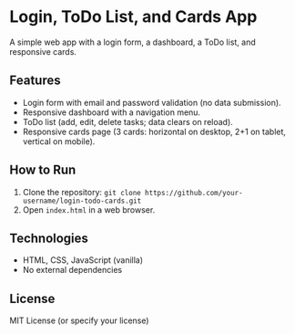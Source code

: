 # Login, ToDo List, and Cards App

A simple web app with a login form, a dashboard, a ToDo list, and responsive cards.

## Features
- Login form with email and password validation (no data submission).
- Responsive dashboard with a navigation menu.
- ToDo list (add, edit, delete tasks; data clears on reload).
- Responsive cards page (3 cards: horizontal on desktop, 2+1 on tablet, vertical on mobile).

## How to Run
1. Clone the repository: `git clone https://github.com/your-username/login-todo-cards.git`
2. Open `index.html` in a web browser.

## Technologies
- HTML, CSS, JavaScript (vanilla)
- No external dependencies

## License
MIT License (or specify your license)
